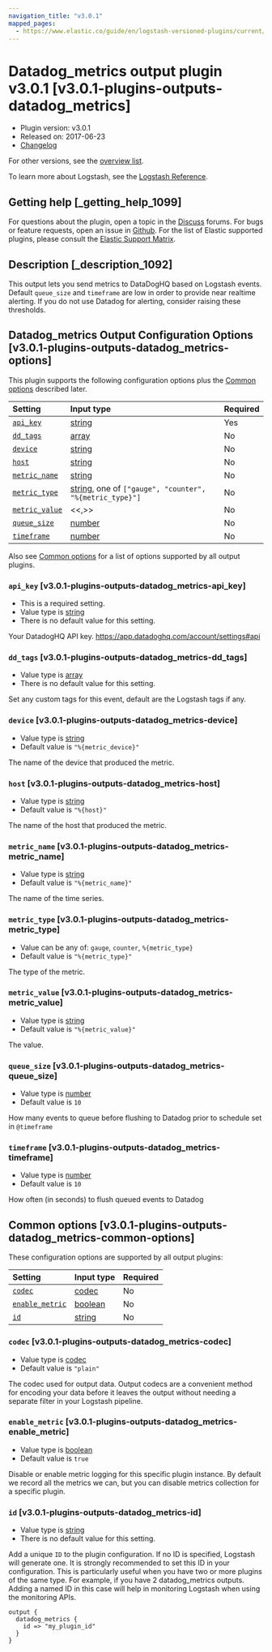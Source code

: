 ```yaml
---
navigation_title: "v3.0.1"
mapped_pages:
  - https://www.elastic.co/guide/en/logstash-versioned-plugins/current/v3.0.1-plugins-outputs-datadog_metrics.html
---
```


# Datadog_metrics output plugin v3.0.1 [v3.0.1-plugins-outputs-datadog_metrics]

* Plugin version: v3.0.1
* Released on: 2017-06-23
* [Changelog](https://github.com/logstash-plugins/logstash-output-datadog_metrics/blob/v3.0.1/CHANGELOG.md)

For other versions, see the [overview list](output-datadog_metrics-index.md).

To learn more about Logstash, see the [Logstash Reference](https://www.elastic.co/guide/en/logstash/current/index.html).

## Getting help [_getting_help_1099]

For questions about the plugin, open a topic in the [Discuss](http://discuss.elastic.co) forums. For bugs or feature requests, open an issue in [Github](https://github.com/logstash-plugins/logstash-output-datadog_metrics). For the list of Elastic supported plugins, please consult the [Elastic Support Matrix](https://www.elastic.co/support/matrix#matrix_logstash_plugins).

## Description [_description_1092]

This output lets you send metrics to DataDogHQ based on Logstash events. Default `queue_size` and `timeframe` are low in order to provide near realtime alerting. If you do not use Datadog for alerting, consider raising these thresholds.

## Datadog_metrics Output Configuration Options [v3.0.1-plugins-outputs-datadog_metrics-options]

This plugin supports the following configuration options plus the [Common options](v3-0-1-plugins-outputs-datadog_metrics.md#v3.0.1-plugins-outputs-datadog_metrics-common-options) described later.

| Setting | Input type | Required |
| :- | :- | :- |
| [`api_key`](v3-0-1-plugins-outputs-datadog_metrics.md#v3.0.1-plugins-outputs-datadog_metrics-api_key) | [string](/lsr/value-types.md#string) | Yes |
| [`dd_tags`](v3-0-1-plugins-outputs-datadog_metrics.md#v3.0.1-plugins-outputs-datadog_metrics-dd_tags) | [array](/lsr/value-types.md#array) | No |
| [`device`](v3-0-1-plugins-outputs-datadog_metrics.md#v3.0.1-plugins-outputs-datadog_metrics-device) | [string](/lsr/value-types.md#string) | No |
| [`host`](v3-0-1-plugins-outputs-datadog_metrics.md#v3.0.1-plugins-outputs-datadog_metrics-host) | [string](/lsr/value-types.md#string) | No |
| [`metric_name`](v3-0-1-plugins-outputs-datadog_metrics.md#v3.0.1-plugins-outputs-datadog_metrics-metric_name) | [string](/lsr/value-types.md#string) | No |
| [`metric_type`](v3-0-1-plugins-outputs-datadog_metrics.md#v3.0.1-plugins-outputs-datadog_metrics-metric_type) | [string](/lsr/value-types.md#string), one of `["gauge", "counter", "%{metric_type}"]` | No |
| [`metric_value`](v3-0-1-plugins-outputs-datadog_metrics.md#v3.0.1-plugins-outputs-datadog_metrics-metric_value) | <<,>> | No |
| [`queue_size`](v3-0-1-plugins-outputs-datadog_metrics.md#v3.0.1-plugins-outputs-datadog_metrics-queue_size) | [number](/lsr/value-types.md#number) | No |
| [`timeframe`](v3-0-1-plugins-outputs-datadog_metrics.md#v3.0.1-plugins-outputs-datadog_metrics-timeframe) | [number](/lsr/value-types.md#number) | No |

Also see [Common options](v3-0-1-plugins-outputs-datadog_metrics.md#v3.0.1-plugins-outputs-datadog_metrics-common-options) for a list of options supported by all output plugins.

### `api_key` [v3.0.1-plugins-outputs-datadog_metrics-api_key]

* This is a required setting.
* Value type is [string](/lsr/value-types.md#string)
* There is no default value for this setting.

Your DatadogHQ API key. <https://app.datadoghq.com/account/settings#api>

### `dd_tags` [v3.0.1-plugins-outputs-datadog_metrics-dd_tags]

* Value type is [array](/lsr/value-types.md#array)
* There is no default value for this setting.

Set any custom tags for this event, default are the Logstash tags if any.

### `device` [v3.0.1-plugins-outputs-datadog_metrics-device]

* Value type is [string](/lsr/value-types.md#string)
* Default value is `"%{metric_device}"`

The name of the device that produced the metric.

### `host` [v3.0.1-plugins-outputs-datadog_metrics-host]

* Value type is [string](/lsr/value-types.md#string)
* Default value is `"%{host}"`

The name of the host that produced the metric.

### `metric_name` [v3.0.1-plugins-outputs-datadog_metrics-metric_name]

* Value type is [string](/lsr/value-types.md#string)
* Default value is `"%{metric_name}"`

The name of the time series.

### `metric_type` [v3.0.1-plugins-outputs-datadog_metrics-metric_type]

* Value can be any of: `gauge`, `counter`, `%{metric_type}`
* Default value is `"%{metric_type}"`

The type of the metric.

### `metric_value` [v3.0.1-plugins-outputs-datadog_metrics-metric_value]

* Value type is [string](/lsr/value-types.md#string)
* Default value is `"%{metric_value}"`

The value.

### `queue_size` [v3.0.1-plugins-outputs-datadog_metrics-queue_size]

* Value type is [number](/lsr/value-types.md#number)
* Default value is `10`

How many events to queue before flushing to Datadog prior to schedule set in `@timeframe`

### `timeframe` [v3.0.1-plugins-outputs-datadog_metrics-timeframe]

* Value type is [number](/lsr/value-types.md#number)
* Default value is `10`

How often (in seconds) to flush queued events to Datadog

## Common options [v3.0.1-plugins-outputs-datadog_metrics-common-options]

These configuration options are supported by all output plugins:

| Setting | Input type | Required |
| :- | :- | :- |
| [`codec`](v3-0-1-plugins-outputs-datadog_metrics.md#v3.0.1-plugins-outputs-datadog_metrics-codec) | [codec](/lsr/value-types.md#codec) | No |
| [`enable_metric`](v3-0-1-plugins-outputs-datadog_metrics.md#v3.0.1-plugins-outputs-datadog_metrics-enable_metric) | [boolean](/lsr/value-types.md#boolean) | No |
| [`id`](v3-0-1-plugins-outputs-datadog_metrics.md#v3.0.1-plugins-outputs-datadog_metrics-id) | [string](/lsr/value-types.md#string) | No |

### `codec` [v3.0.1-plugins-outputs-datadog_metrics-codec]

* Value type is [codec](/lsr/value-types.md#codec)
* Default value is `"plain"`

The codec used for output data. Output codecs are a convenient method for encoding your data before it leaves the output without needing a separate filter in your Logstash pipeline.

### `enable_metric` [v3.0.1-plugins-outputs-datadog_metrics-enable_metric]

* Value type is [boolean](/lsr/value-types.md#boolean)
* Default value is `true`

Disable or enable metric logging for this specific plugin instance. By default we record all the metrics we can, but you can disable metrics collection for a specific plugin.

### `id` [v3.0.1-plugins-outputs-datadog_metrics-id]

* Value type is [string](/lsr/value-types.md#string)
* There is no default value for this setting.

Add a unique `ID` to the plugin configuration. If no ID is specified, Logstash will generate one. It is strongly recommended to set this ID in your configuration. This is particularly useful when you have two or more plugins of the same type. For example, if you have 2 datadog\_metrics outputs. Adding a named ID in this case will help in monitoring Logstash when using the monitoring APIs.

```
output {
  datadog_metrics {
    id => "my_plugin_id"
  }
}
```

